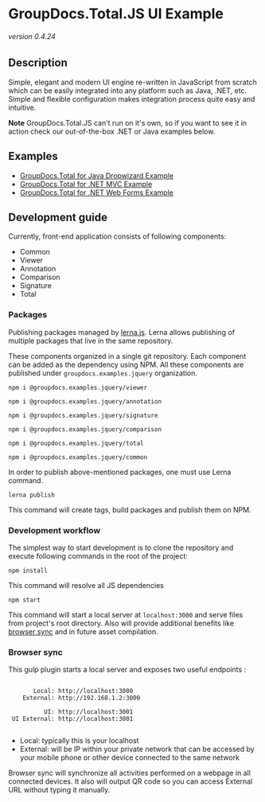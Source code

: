 # GroupDocs.Total.JS UI Example
###### version 0.4.24


## Description
Simple, elegant and modern UI engine re-written in JavaScript from scratch which can be easily integrated into any platform such as Java, .NET, etc.
Simple and flexible configuration makes integration process quite easy and intuitive.

**Note** GroupDocs.Total.JS can't run on it's own, so if you want to see it in action check our out-of-the-box .NET or Java examples below.


## Examples
- [GroupDocs.Total for Java Dropwizard Example](https://github.com/groupdocs-total/GroupDocs.Total-for-Java-Dropwizard)
- [GroupDocs.Total for .NET MVC Example](https://github.com/groupdocs-total/GroupDocs.Total-for-NET-MVC)
- [GroupDocs.Total for .NET Web Forms Example](https://github.com/groupdocs-total/GroupDocs.Total-for-NET-WebForms)

## Development guide

Currently, front-end application consists of following components:

* Common
* Viewer
* Annotation
* Comparison
* Signature
* Total

### Packages

Publishing packages managed by [lerna.js](https://lernajs.io/). Lerna allows publishing of multiple packages that live in the same repository.

These components organized in a single git repository. Each component can be added as the dependency using NPM. All these components are published under `groupdocs.examples.jquery` organization.

```shell
npm i @groupdocs.examples.jquery/viewer
```
```shell
npm i @groupdocs.examples.jquery/annotation
```
```shell
npm i @groupdocs.examples.jquery/signature
```
```shell
npm i @groupdocs.examples.jquery/comparison
```
```shell
npm i @groupdocs.examples.jquery/total
```
```shell
npm i @groupdocs.examples.jquery/common
```

In order to publish above-mentioned packages, one must use Lerna command.

```shell
lerna publish
```

This command will create tags, build packages and publish them on NPM.

### Development workflow

The simplest way to start development is to clone the repository and execute following commands in the root of the project:

```shell
npm install
```
This command will resolve all JS dependencies

```shell
npm start
```
This command will start a local server at `localhost:3000` and serve files from project's root directory. Also will provide additional benefits like [browser sync](https://browsersync.io/) and in future asset compilation.



### Browser sync

This gulp plugin starts a local server and exposes two useful endpoints :

```shell
 
       Local: http://localhost:3000
    External: http://192.168.1.2:3000
 
          UI: http://localhost:3001
 UI External: http://localhost:3001
 
```


* Local: typically this is your localhost
* External: will be IP within your private network that can be accessed by your mobile phone or other device connected to the same network

Browser sync will synchronize all activities performed on a webpage in all connected devices. It also will output QR code so you can access External URL without typing it manually.


